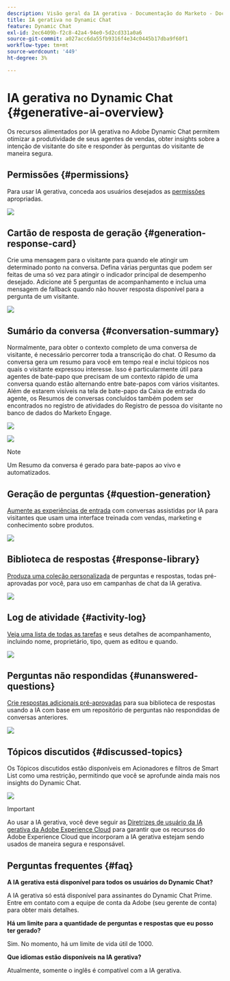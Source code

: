 ```yaml
---
description: Visão geral da IA gerativa - Documentação do Marketo - Documentação do produto
title: IA gerativa no Dynamic Chat
feature: Dynamic Chat
exl-id: 2ec6409b-f2c8-42a4-94e0-5d2cd331a0a6
source-git-commit: a027acc6da55fb9316f4e34c0445b17dba9f60f1
workflow-type: tm+mt
source-wordcount: '449'
ht-degree: 3%

---
```


# IA gerativa no Dynamic Chat {#generative-ai-overview}

Os recursos alimentados por IA gerativa no Adobe Dynamic Chat permitem otimizar a produtividade de seus agentes de vendas, obter insights sobre a intenção de visitante do site e responder às perguntas do visitante de maneira segura.

## Permissões {#permissions}

Para usar IA gerativa, conceda aos usuários desejados as [permissões](/help/marketo/product-docs/demand-generation/dynamic-chat/setup-and-configuration/permissions.md) apropriadas.

![](assets/generative-ai-overview-1.png)

## Cartão de resposta de geração {#generation-response-card}

Crie uma mensagem para o visitante para quando ele atingir um determinado ponto na conversa. Defina várias perguntas que podem ser feitas de uma só vez para atingir o indicador principal de desempenho desejado. Adicione até 5 perguntas de acompanhamento e inclua uma mensagem de fallback quando não houver resposta disponível para a pergunta de um visitante.

![](assets/generative-ai-overview-2.png)

## Sumário da conversa {#conversation-summary}

Normalmente, para obter o contexto completo de uma conversa de visitante, é necessário percorrer toda a transcrição do chat. O Resumo da conversa gera um resumo para você em tempo real e inclui tópicos nos quais o visitante expressou interesse. Isso é particularmente útil para agentes de bate-papo que precisam de um contexto rápido de uma conversa quando estão alternando entre bate-papos com vários visitantes. Além de estarem visíveis na tela de bate-papo da Caixa de entrada do agente, os Resumos de conversas concluídos também podem ser encontrados no registro de atividades do Registro de pessoa do visitante no banco de dados do Marketo Engage.

![](assets/generative-ai-overview-3.png)

![](assets/generative-ai-overview-4.png)

>[!NOTE]
>
>Um Resumo da conversa é gerado para bate-papos ao vivo e automatizados.

## Geração de perguntas {#question-generation}

[Aumente as experiências de entrada](/help/marketo/product-docs/demand-generation/dynamic-chat/generative-ai/question-generation.md) com conversas assistidas por IA para visitantes que usam uma interface treinada com vendas, marketing e conhecimento sobre produtos.

![](assets/generative-ai-overview-5.png)

## Biblioteca de respostas {#response-library}

[Produza uma coleção personalizada](/help/marketo/product-docs/demand-generation/dynamic-chat/generative-ai/response-library.md) de perguntas e respostas, todas pré-aprovadas por você, para uso em campanhas de chat da IA gerativa.

![](assets/generative-ai-overview-6.png)

## Log de atividade {#activity-log}

[Veja uma lista de todas as tarefas](/help/marketo/product-docs/demand-generation/dynamic-chat/generative-ai/activity-log.md) e seus detalhes de acompanhamento, incluindo nome, proprietário, tipo, quem as editou e quando.

![](assets/generative-ai-overview-7.png)

## Perguntas não respondidas {#unanswered-questions}

[Crie respostas adicionais pré-aprovadas](/help/marketo/product-docs/demand-generation/dynamic-chat/generative-ai/unanswered-questions.md) para sua biblioteca de respostas usando a IA com base em um repositório de perguntas não respondidas de conversas anteriores.

![](assets/generative-ai-overview-8.png)

## Tópicos discutidos {#discussed-topics}

Os Tópicos discutidos estão disponíveis em Acionadores e filtros de Smart List como uma restrição, permitindo que você se aprofunde ainda mais nos insights do Dynamic Chat.

![](assets/generative-ai-overview-9.png)

>[!IMPORTANT]
>
>Ao usar a IA gerativa, você deve seguir as [Diretrizes de usuário da IA gerativa da Adobe Experience Cloud](https://www.adobe.com/legal/licenses-terms/adobe-dx-gen-ai-user-guidelines.html) para garantir que os recursos do Adobe Experience Cloud que incorporam a IA gerativa estejam sendo usados de maneira segura e responsável.

## Perguntas frequentes {#faq}

**A IA gerativa está disponível para todos os usuários do Dynamic Chat?**

A IA gerativa só está disponível para assinantes do Dynamic Chat Prime. Entre em contato com a equipe de conta da Adobe (seu gerente de conta) para obter mais detalhes.

**Há um limite para a quantidade de perguntas e respostas que eu posso ter gerado?**

Sim. No momento, há um limite de vida útil de 1000.

**Que idiomas estão disponíveis na IA gerativa?**

Atualmente, somente o inglês é compatível com a IA gerativa.
